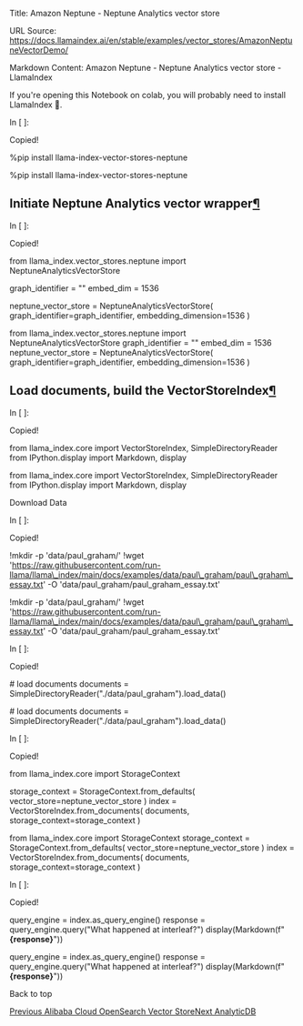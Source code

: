 Title: Amazon Neptune - Neptune Analytics vector store

URL Source: https://docs.llamaindex.ai/en/stable/examples/vector_stores/AmazonNeptuneVectorDemo/

Markdown Content:
Amazon Neptune - Neptune Analytics vector store - LlamaIndex


If you're opening this Notebook on colab, you will probably need to install LlamaIndex 🦙.

In \[ \]:

Copied!

%pip install llama\-index\-vector\-stores\-neptune

%pip install llama-index-vector-stores-neptune

Initiate Neptune Analytics vector wrapper[¶](https://docs.llamaindex.ai/en/stable/examples/vector_stores/AmazonNeptuneVectorDemo/#initiate-neptune-analytics-vector-wrapper)
----------------------------------------------------------------------------------------------------------------------------------------------------------------------------

In \[ \]:

Copied!

from llama\_index.vector\_stores.neptune import NeptuneAnalyticsVectorStore

graph\_identifier \= ""
embed\_dim \= 1536

neptune\_vector\_store \= NeptuneAnalyticsVectorStore(
    graph\_identifier\=graph\_identifier, embedding\_dimension\=1536
)

from llama\_index.vector\_stores.neptune import NeptuneAnalyticsVectorStore graph\_identifier = "" embed\_dim = 1536 neptune\_vector\_store = NeptuneAnalyticsVectorStore( graph\_identifier=graph\_identifier, embedding\_dimension=1536 )

Load documents, build the VectorStoreIndex[¶](https://docs.llamaindex.ai/en/stable/examples/vector_stores/AmazonNeptuneVectorDemo/#load-documents-build-the-vectorstoreindex)
-----------------------------------------------------------------------------------------------------------------------------------------------------------------------------

In \[ \]:

Copied!

from llama\_index.core import VectorStoreIndex, SimpleDirectoryReader
from IPython.display import Markdown, display

from llama\_index.core import VectorStoreIndex, SimpleDirectoryReader from IPython.display import Markdown, display

Download Data

In \[ \]:

Copied!

!mkdir \-p 'data/paul\_graham/'
!wget 'https://raw.githubusercontent.com/run-llama/llama\_index/main/docs/examples/data/paul\_graham/paul\_graham\_essay.txt' \-O 'data/paul\_graham/paul\_graham\_essay.txt'

!mkdir -p 'data/paul\_graham/' !wget 'https://raw.githubusercontent.com/run-llama/llama\_index/main/docs/examples/data/paul\_graham/paul\_graham\_essay.txt' -O 'data/paul\_graham/paul\_graham\_essay.txt'

In \[ \]:

Copied!

\# load documents
documents \= SimpleDirectoryReader("./data/paul\_graham").load\_data()

\# load documents documents = SimpleDirectoryReader("./data/paul\_graham").load\_data()

In \[ \]:

Copied!

from llama\_index.core import StorageContext

storage\_context \= StorageContext.from\_defaults(
    vector\_store\=neptune\_vector\_store
)
index \= VectorStoreIndex.from\_documents(
    documents, storage\_context\=storage\_context
)

from llama\_index.core import StorageContext storage\_context = StorageContext.from\_defaults( vector\_store=neptune\_vector\_store ) index = VectorStoreIndex.from\_documents( documents, storage\_context=storage\_context )

In \[ \]:

Copied!

query\_engine \= index.as\_query\_engine()
response \= query\_engine.query("What happened at interleaf?")
display(Markdown(f"<b>{response}</b>"))

query\_engine = index.as\_query\_engine() response = query\_engine.query("What happened at interleaf?") display(Markdown(f"**{response}**"))

Back to top

[Previous Alibaba Cloud OpenSearch Vector Store](https://docs.llamaindex.ai/en/stable/examples/vector_stores/AlibabaCloudOpenSearchIndexDemo/)[Next AnalyticDB](https://docs.llamaindex.ai/en/stable/examples/vector_stores/AnalyticDBDemo/)
